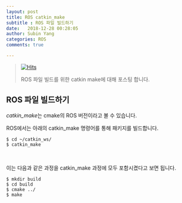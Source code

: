 ```yaml
---
layout: post
title: ROS catkin_make
subtitle : ROS 파일 빌드하기
date:   2018-12-28 00:28:05
author: Subin Yang
categories: ROS
comments: true

---
```




> [![Hits](https://hits.seeyoufarm.com/api/count/incr/badge.svg?url=https%3A%2F%2Fysbsb.github.io%2Fros%2F2018%2F12%2F28%2FROS-catkin-make.html&count_bg=%2379C83D&title_bg=%23555555&icon=&icon_color=%23E7E7E7&title=hits&edge_flat=false)](https://hits.seeyoufarm.com)
>
> ROS 파일 빌드를 위한 catkin make에 대해 포스팅 합니다.



<h2>ROS 파일 빌드하기</h2>
<em>catkin_make</em>는 cmake의 ROS 버전이라고 볼 수 있습니다.

ROS에서는 아래의 catkin_make 명령어를 통해 패키지를 빌드합니다.

```
$ cd ~/catkin_ws/
$ catkin_make
```

<br>

이는 다음과 같은 과정을 catkin_make 과정에 모두 포함시켰다고 보면 됩니다.


```
$ mkdir build
$ cd build
$ cmake ../
$ make
```

<br>

